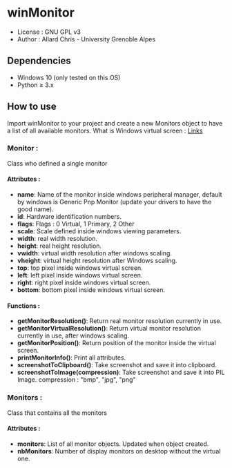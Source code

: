 # winMonitor

* License          : GNU GPL v3
* Author           : Allard Chris - University Grenoble Alpes

## Dependencies

* Windows 10 (only tested on this OS)
* Python ≥ 3.x

## How to use

Import winMonitor to your project and create a new Monitors object to have a list of all available monitors.
What is Windows virtual screen : [Links](https://msdn.microsoft.com/en-us/library/windows/desktop/dd145136(v=vs.85).aspx)

### Monitor : 

Class who defined a single monitor

#### Attributes :
- __name__: Name of the monitor inside windows peripheral manager, default by windows is Generic Pnp Monitor (update your drivers to have the good name).
- __id__: Hardware identification numbers.
- __flags__: Flags : 0 Virtual, 1 Primary, 2 Other
- __scale__: Scale defined inside windows viewing parameters.
- __width__: real width resolution.
- __height__: real height resolution.
- __vwidth__: virtual width resolution after windows scaling.
- __vheight__: virtual height resolution after Windows scaling.
- __top__: top pixel inside windows virtual screen.
- __left__: left pixel inside windows virtual screen.
- __right__: right pixel inside windows virtual screen.
- __bottom__: bottom pixel inside windows virtual screen.

#### Functions :
- __getMonitorResolution()__: Return real monitor resolution currently in use.
- __getMonitorVirtualResolution()__: Return virtual monitor resolution currently in use, after windows scaling.
- __getMonitorPosition()__: Return position of the monitor inside the virtual screen.
- __printMonitorInfo()__: Print all attributes.
- __screenshotToClipboard()__: Take screenshot and save it into clipboard.
- __screenshotToImage(compression)__: Take screenshot and save it into PIL Image. compression : "bmp", "jpg", "png"

### Monitors : 

Class that contains all the monitors

#### Attributes :
- __monitors__: List of all monitor objects. Updated when object created.
- __nbMonitors__: Number of display monitors on desktop without the virtual one.
